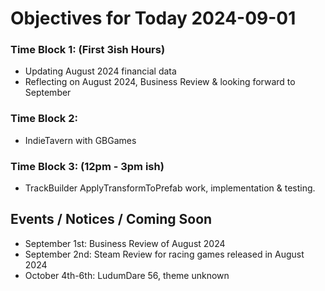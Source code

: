 # Objectives for Today 2024-09-01

### Time Block 1: (First 3ish Hours)
- Updating August 2024 financial data
- Reflecting on August 2024, Business Review & looking forward to September

### Time Block 2:
- IndieTavern with GBGames

### Time Block 3: (12pm - 3pm ish)
- TrackBuilder ApplyTransformToPrefab work, implementation & testing.

## Events / Notices / Coming Soon

- September 1st: Business Review of August 2024
- September 2nd: Steam Review for racing games released in August 2024
- October 4th-6th: LudumDare 56, theme unknown

